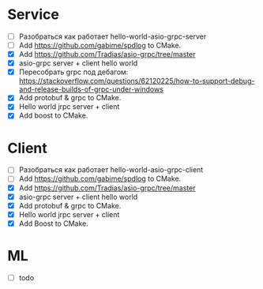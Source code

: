 # Service
- [ ] Разобраться как работает hello-world-asio-grpc-server
- [ ] Add https://github.com/gabime/spdlog to CMake.
- [x] Add https://github.com/Tradias/asio-grpc/tree/master 
- [x] asio-grpc server + client hello world
- [x] Пересобрать grpc под дебагом: https://stackoverflow.com/questions/62120225/how-to-support-debug-and-release-builds-of-grpc-under-windows
- [x] Add protobuf & grpc to CMake.
- [x] Hello world jrpc server + client
- [x] Add boost to CMake.

# Client
- [ ] Разобраться как работает hello-world-asio-grpc-client
- [ ] Add https://github.com/gabime/spdlog to CMake.
- [x] Add https://github.com/Tradias/asio-grpc/tree/master
- [x] asio-grpc server + client hello world 
- [x] Add protobuf & grpc to CMake.
- [x] Hello world jrpc server + client
- [x] Add Boost to CMake.

# ML
- [ ] todo
